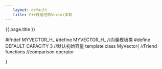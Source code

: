 ```yaml
---
　　layout: default
　　title: C++数据结构Vector实现
---
```


{{ page.title }}

#ifndef MYVECTOR_H_
#define MYVECTOR_H_
//向量模板类
#define DEFAULT_CAPACITY 3  //默认初始容量
template <typename T>
class MyVector{
    //Friend functions
    //comparison operator

}